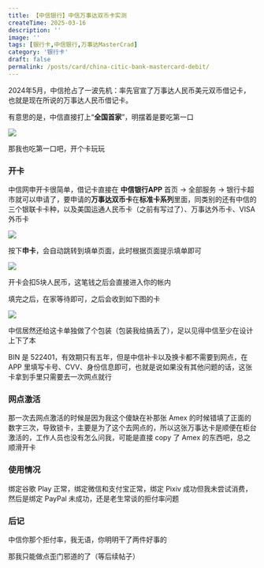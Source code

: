 ```yaml
---
title: 【中信银行】中信万事达双币卡实测
createTime: 2025-03-16
description: ''
image: ''
tags: [银行卡,中信银行,万事达MasterCrad]
category: '银行卡'
draft: false 
permalink: /posts/card/china-citic-bank-mastercard-debit/
---
```

2024年5月，中信抢占了一波先机：率先官宣了万事达人民币美元双币借记卡，也就是现在所说的万事达人民币借记卡。

有意思的是，中信直接打上“**全国首家**”，明摆着是要吃第一口

![](https://mx-space.akio.top/api/v2/objects/icon/a8tpwe5a8tcrvalonb.jpg)

那我也吃第一口吧，开个卡玩玩

### 开卡

中信网申开卡很简单，借记卡直接在 **中信银行APP** 首页 → 全部服务 → 银行卡超市就可以申请了，要申请的**万事达双币卡**在**标准卡系列**里面，同类别的还有中信的三个银联卡卡种，以及美国运通人民币卡（之前有写过了）、万事达外币卡、VISA外币卡

![](https://mx-space.akio.top/api/v2/objects/icon/3xhzqy84sjwm6j2bbu.jpg)

按下**申卡**，会自动跳转到填单页面，此时根据页面提示填单即可

![](https://mx-space.akio.top/api/v2/objects/icon/l83hff9s10kfd07ayz.jpg)

开卡会扣5块人民币，这笔钱之后会直接进入你的帐内

填完之后，在家等待即可，之后会收到如下图的卡

![](https://mx-space.akio.top/api/v2/objects/icon/v794pkcaw0h2do1lnj.jpg)

中信居然还给这卡单独做了个包装（包装我给搞丢了），足以见得中信至少在设计上下了本

BIN 是 522401，有效期只有五年，但是中信补卡以及换卡都不需要到网点，在 APP 里填写卡号、CVV、身份信息即可，也就是说如果没有其他问题的话，这张卡拿到手里只需要去一次网点就行

### 网点激活

那一次去网点激活的时候是因为我这个傻缺在补那张 Amex 的时候错填了正面的数字三次，导致锁卡，主要是为了这个去网点的，所以这张万事达卡是顺便在柜台激活的，工作人员也没有怎么问我，可能是直接 copy 了 Amex 的东西吧，总之顺滑开卡

### 使用情况

绑定谷歌 Play 正常，绑定微信和支付宝正常，绑定 Pixiv 成功但我未尝试消费，然后是绑定 PayPal 未成功，还是老生常谈的拒付率问题

### 后记

中信你那个拒付率，我无语，你明明干了两件好事的

那我只能做点歪门邪道的了（等后续帖子）